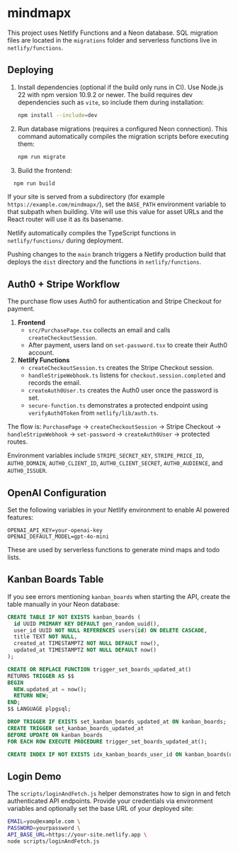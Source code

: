 # mindmapx

This project uses Netlify Functions and a Neon database. SQL migration files are located in the `migrations` folder and serverless functions live in `netlify/functions`.

## Deploying

1. Install dependencies (optional if the build only runs in CI). Use Node.js 22
   with npm version 10.9.2 or newer. The build requires dev dependencies such as
   `vite`, so include them during installation:
   ```bash
   npm install --include=dev
   ```
2. Run database migrations (requires a configured Neon connection). This command
   automatically compiles the migration scripts before executing them:
   ```bash
   npm run migrate
   ```
3. Build the frontend:
```bash
  npm run build
```

If your site is served from a subdirectory (for example
`https://example.com/mindmapx/`), set the `BASE_PATH` environment variable to
that subpath when building. Vite will use this value for asset URLs and the
React router will use it as its basename.

Netlify automatically compiles the TypeScript functions in
`netlify/functions/` during deployment.

Pushing changes to the `main` branch triggers a Netlify production build that deploys the `dist` directory and the functions in `netlify/functions`.

## Auth0 + Stripe Workflow

The purchase flow uses Auth0 for authentication and Stripe Checkout for payment.

1. **Frontend**
   - `src/PurchasePage.tsx` collects an email and calls `createCheckoutSession`.
   - After payment, users land on `set-password.tsx` to create their Auth0 account.
2. **Netlify Functions**
   - `createCheckoutSession.ts` creates the Stripe Checkout session.
   - `handleStripeWebhook.ts` listens for `checkout.session.completed` and records the email.
   - `createAuth0User.ts` creates the Auth0 user once the password is set.
   - `secure-function.ts` demonstrates a protected endpoint using `verifyAuth0Token` from `netlify/lib/auth.ts`.

The flow is: `PurchasePage` → `createCheckoutSession` → Stripe Checkout → `handleStripeWebhook` → `set-password` → `createAuth0User` → protected routes.

Environment variables include `STRIPE_SECRET_KEY`, `STRIPE_PRICE_ID`, `AUTH0_DOMAIN`, `AUTH0_CLIENT_ID`, `AUTH0_CLIENT_SECRET`, `AUTH0_AUDIENCE`, and `AUTH0_ISSUER`.

## OpenAI Configuration

Set the following variables in your Netlify environment to enable AI powered features:

```
OPENAI_API_KEY=your-openai-key
OPENAI_DEFAULT_MODEL=gpt-4o-mini
```

These are used by serverless functions to generate mind maps and todo lists.

## Kanban Boards Table

If you see errors mentioning `kanban_boards` when starting the API, create the table manually in your Neon database:

```sql
CREATE TABLE IF NOT EXISTS kanban_boards (
  id UUID PRIMARY KEY DEFAULT gen_random_uuid(),
  user_id UUID NOT NULL REFERENCES users(id) ON DELETE CASCADE,
  title TEXT NOT NULL,
  created_at TIMESTAMPTZ NOT NULL DEFAULT now(),
  updated_at TIMESTAMPTZ NOT NULL DEFAULT now()
);

CREATE OR REPLACE FUNCTION trigger_set_boards_updated_at()
RETURNS TRIGGER AS $$
BEGIN
  NEW.updated_at = now();
  RETURN NEW;
END;
$$ LANGUAGE plpgsql;

DROP TRIGGER IF EXISTS set_kanban_boards_updated_at ON kanban_boards;
CREATE TRIGGER set_kanban_boards_updated_at
BEFORE UPDATE ON kanban_boards
FOR EACH ROW EXECUTE PROCEDURE trigger_set_boards_updated_at();

CREATE INDEX IF NOT EXISTS idx_kanban_boards_user_id ON kanban_boards(user_id);
```

## Login Demo

The `scripts/loginAndFetch.js` helper demonstrates how to sign in and fetch
authenticated API endpoints. Provide your credentials via environment variables
and optionally set the base URL of your deployed site:

```bash
EMAIL=you@example.com \
PASSWORD=yourpassword \
API_BASE_URL=https://your-site.netlify.app \
node scripts/loginAndFetch.js
```
